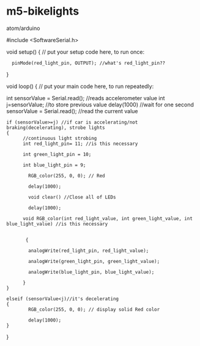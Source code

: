 # m5-bikelights
 atom/arduino

#include <SoftwareSerial.h>

void setup() {
  // put your setup code here, to run once:
 
      pinMode(red_light_pin, OUTPUT); //what's red_light_pin??

}


void loop() {
  // put your main code here, to run repeatedly:
  
  int sensorValue = Serial.read(); //reads accelerometer value
  int j=sensorValue; //to store previous value
  delay(1000) //wait for one second
  sensorValue = Serial.read(); //read the current value
    
    if (sensorValue>=j) //if car is accelerating/not braking(decelerating), strobe lights
    {
          //continuous light strobing
          int red_light_pin= 11; //is this necessary
          
          int green_light_pin = 10;
          
          int blue_light_pin = 9;
          
            RGB_color(255, 0, 0); // Red
          
            delay(1000);
  
            void clear() //Close all of LEDs
          
            delay(1000);
         
          void RGB_color(int red_light_value, int green_light_value, int blue_light_value) //is this necessary
          
          
           {
          
            analogWrite(red_light_pin, red_light_value);
          
            analogWrite(green_light_pin, green_light_value);
          
            analogWrite(blue_light_pin, blue_light_value);
          
          }
    }
    
    elseif (sensorValue<j)//it's decelerating
    {   
            RGB_color(255, 0, 0); // display solid Red color
          
            delay(1000);
    }
    
}